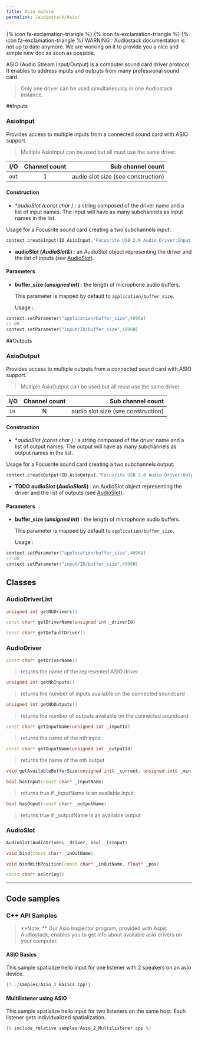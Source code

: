 ```yaml
---
title: Asio module
permalink: /audiostack/Asio/
---
```


{% icon fa-exclamation-triangle  %} {% icon fa-exclamation-triangle  %} {% icon fa-exclamation-triangle  %} WARNING : Audiostack documentation is not up to date anymore. We are working on it to provide you a nice and simple new doc as soon as possible.

ASIO (Audio Stream Input/Output) is a computer sound card driver protocol. It enables to address inputs and outputs from many professional sound card.

> Only one driver can be used simultaneously in one Audiostack instance.

##Inputs

### AsioInput

Provides access to multiple inputs from a connected sound card with ASIO support.

> Multiple AsioInput can be used but all must use the same driver. 

| I/O		| Channel count 		| Sub channel count					|
-|:-:|-:
|`out`		|1						|audio slot size (see construction)	|



#### Construction

- **audioSlot (*const char* *)** : a string composed of the driver name and a list of input names. The input will have as many subchannels as input names in the list.

Usage for a Focusrite sound card creating a two subchannels input:

```cpp
context.createInput(ID,AsioInput,"Focusrite USB 2.0 Audio Driver:Input 1,Input 2");
```

- **audioSlot (*AudioSlot&*)** : an AudioSlot object representing the driver and the list of inputs (see [AudioSlot](#AudioSlot)).

#### Parameters

- **buffer_size (*unsigned int*)** : the length of microphone audio buffers.

	This parameter is mapped by default to `application/buffer_size`.

	Usage : 
```cpp
context.setParameter("application/buffer_size",4096U)
// OR
context.setParameter("input/ID/buffer_size",4096U)
```

##Outputs

### AsioOutput

Provides access to multiple outputs from a connected sound card with ASIO support.

> Multiple AsioOutput can be used but all must use the same driver. 

| I/O		| Channel count 		| Sub channel count					|
-|:-:|-:
|`in`		|N						|audio slot size (see construction)	|



#### Construction

- **audioSlot (*const char* *)** : a string composed of the driver name and a list of output names. The output will have as many subchannels as output names in the list.

Usage for a Focusrite sound card creating a two subchannels output:

```cpp
context.createOutput(ID,AsioOutput,"Focusrite USB 2.0 Audio Driver:Output 1,Output 2");
```

- **TODO** **audioSlot (*AudioSlot&*)** : an AudioSlot object representing the driver and the list of outputs (see [AudioSlot](#AudioSlot)).

#### Parameters

- **buffer_size (*unsigned int*)** : the length of microphone audio buffers.

	This parameter is mapped by default to `application/buffer_size`.

	Usage : 
```cpp
context.setParameter("application/buffer_size",4096U)
// OR
context.setParameter("input/ID/buffer_size",4096U)
```

## Classes

### AudioDriverList
```cpp 
unsigned int getNbDrivers()
```
```cpp 
const char* getDriverName(unsigned int _driverId)
```
```cpp 
const char* getDefaultDriver()
```

### AudioDriver


```cpp 
const char* getDriverName()
```
> returns the name of the represented ASIO driver

```cpp 
unsigned int getNbInputs()
```
> returns the number of inputs available on the connected soundcard

```cpp
unsigned int getNbOutputs()
```
> returns the number of outputs available on the connected soundcard

```cpp
const char* getInputName(unsigned int _inputId)
```
> returns the name of the nth input

```cpp
const char* getOuputName(unsigned int _outputId)
```
> returns the name of the nth output

```cpp
void getAvailableBufferSize(unsigned int& _current, unsigned int& _min, unsigned int& _max, unsigned int& _preferred)
```


```cpp
bool hasInput(const char* _inputName)
```
> returns true if _inputName is an available input 


```cpp
bool hasOuput(const char* _outputName)
```
> returns true if _outputName is an available output 

### AudioSlot



```cpp
AudioSlot(AudioDriver& _driver, bool _isInput)
```


```cpp
void bind(const char* _inOutName)
```


```cpp
void bindWithPosition(const char* _inOutName, float* _pos)
```


```cpp
const char* asString()
```


------


## Code samples


### C++ API Samples

> **Note: ** Our Asio Inspector program, provided with Aspic Audiostack, enables you to get info about available asio drivers on your computer.

#### ASIO Basics

This sample spatialize hello input for one listener with 2 speakers on an asio device.

```cpp
{!../samples/Asio_1_Basics.cpp!}
```

#### Multilistener using ASIO

This sample spatialize hello input for two listeners on the same host. Each listener gets individualized spatialization.

```cpp
{% include_relative samples/Asio_2_Multilistener.cpp %}
```


